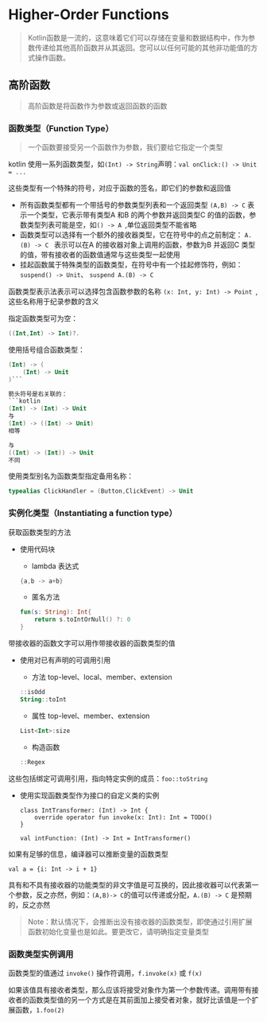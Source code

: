 # Higher-Order Functions

> Kotlin函数是一流的，这意味着它们可以存储在变量和数据结构中，作为参数传递给其他高阶函数并从其返回。您可以以任何可能的其他非功能值的方式操作函数。





## 高阶函数

> 高阶函数是将函数作为参数或返回函数的函数



### 函数类型（Function Type）

> 一个函数要接受另一个函数作为参数，我们要给它指定一个类型

kotlin 使用一系列函数类型，如`(Int) -> String`声明：`val onClick:() -> Unit = ...`

这些类型有一个特殊的符号，对应于函数的签名，即它们的参数和返回值


* 所有函数类型都有一个带括号的参数类型列表和一个返回类型 `(A,B) -> C` 表示一个类型，它表示带有类型A 和B 的两个参数并返回类型C 的值的函数，参数类型列表可能是空，如`() -> A `,单位返回类型不能省略
* 函数类型可以选择有一个额外的接收器类型，它在符号中的点之前制定： `A.(B) -> C ` 表示可以在A 的接收器对象上调用的函数，参数为B 并返回C 类型的值，带有接收者的函数值通常与这些类型一起使用
* 挂起函数属于特殊类型的函数类型，在符号中有一个挂起修饰符，例如： `suspend() -> Unit`、 `suspend A.(B) -> C`

函数类型表示法表示可以选择包含函数参数的名称
`(x: Int, y: Int) -> Point `,这些名称用于纪录参数的含义


指定函数类型可为空：
```kotlin
((Int,Int) -> Int)?.
```

使用括号组合函数类型：
```kotlin
(Int) -> (
	(Int) -> Unit
)```

箭头符号是右关联的：
​```kotlin
(Int) -> (Int) -> Unit
与
(Int) -> ((Int) -> Unit)
相等

与
((Int) -> (Int)) -> Unit
不同
```

使用类型别名为函数类型指定备用名称：

```kotlin
typealias ClickHandler = (Button,ClickEvent) -> Unit
```



### 实例化类型（Instantiating a function type）

获取函数类型的方法

* 使用代码块
	* lambda 表达式
	
	```kotlin
	{a,b -> a+b}
	```

	* 匿名方法
	
	```kotlin
	fun(s: String): Int{
		return s.toIntOrNull() ?: 0
	}
	```


带接收器的函数文字可以用作带接收器的函数类型的值

* 使用对已有声明的可调用引用
	* 方法 top-level、local、member、extension
	
	```kotlin
	::isOdd
	String::toInt
	```

	* 属性 top-level、member、extension
		
	```kotlin
	List<Int>:size
	```

	* 构造函数

	```kotlin
	::Regex
	```


这些包括绑定可调用引用，指向特定实例的成员：`foo::toString`


* 使用实现函数类型作为接口的自定义类的实例

	```
	class IntTransformer: (Int) -> Int {
		override operator fun invoke(x: Int): Int = TODO()
	}

	val intFunction: (Int) -> Int = IntTransformer()
	```

如果有足够的信息，编译器可以推断变量的函数类型

```
val a = {i: Int -> i + 1}
```

具有和不具有接收器的功能类型的非文字值是可互换的，因此接收器可以代表第一个参数，反之亦然，例如：`(A,B)-> C`的值可以传递或分配，`A.(B) -> C` 是预期的，反之亦然



> Note：默认情况下，会推断出没有接收器的函数类型，即使通过引用扩展函数初始化变量也是如此。要更改它，请明确指定变量类型



### 函数类型实例调用

函数类型的值通过 `invoke()` 操作符调用，`f.invoke(x)` 或 `f(x)`

如果该值具有接收者类型，那么应该将接受对象作为第一个参数传递。调用带有接收者的函数类型值的另一个方式是在其前面加上接受者对象，就好比该值是一个扩展函数，`1.foo(2)`